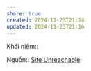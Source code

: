 ```yaml
---
share: true
created: 2024-11-23T21:14
updated: 2024-11-23T21:16
---
```

Khái niệm:: 

Nguồn:: [Site Unreachable](https://congdankhuyenhoc.vn/nhan-vien-ngan-hang-co-duoc-phep-tiet-lo-thong-tin-khach-hang-17924103116064421.htm)